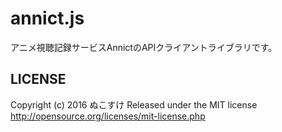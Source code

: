 # annict.js
アニメ視聴記録サービスAnnictのAPIクライアントライブラリです。

## LICENSE
Copyright (c) 2016 ぬこすけ
Released under the MIT license
http://opensource.org/licenses/mit-license.php

